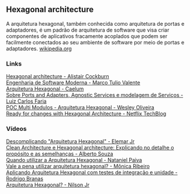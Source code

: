 ## Hexagonal architecture

A arquitetura hexagonal, também conhecida como arquitetura de portas e adaptadores, é um padrão de arquitetura de software que visa criar componentes de aplicativos fracamente acoplados que podem ser facilmente conectados ao seu ambiente de software por meio de portas e adaptadores. [wikipedia.org](https://en.wikipedia.org/wiki/Hexagonal_architecture_(software))

### Links
[Hexagonal architecture - Alistair Cockburn](https://alistair.cockburn.us/hexagonal-architecture/)\
[Engenharia de Software Moderna - Marco Tulio Valente](https://engsoftmoderna.info/artigos/arquitetura-hexagonal.html)\
[Arquitetura Hexagonal - Caelum](https://github.com/caelum/apostila-oo-avancado-em-java/blob/master/13-arquitetura-hexagonal.md)\
[Sobre Ports and Adapters, Agnostic Services e modelagem de Serviços - Luiz Carlos Faria](https://gago.io/blog/sobre-ports-and-adapters-agnostic-services-e-modelagem-de-servicos/)\
[POC Multi Modulos - Arquitetura Hexagonal - Wesley Oliveira](https://github.com/wesleyosantos91/poc-multi-module-arch-hexagonal-springboot)\
[Ready for changes with Hexagonal Architecture - Netflix TechBlog](https://netflixtechblog.com/ready-for-changes-with-hexagonal-architecture-b315ec967749)

### Vídeos
[Descomplicando "Arquitetura Hexagonal" - Elemar Jr](https://www.youtube.com/watch?v=V7JnDDQY1m0)\
[Clean Architecture e Hexagonal architecture: Explicando no detalhe o propósito e as semelhanças - Alberto Souza](https://www.youtube.com/watch?v=_OIoAYFmbx8)\
[Quando utilizar a Arquitetura Hexagonal - Nataniel Paiva](https://www.youtube.com/watch?v=opH8tomzw60)\
[Vale a pena utilizar arquitetura hexagonal? - Mônica Ribeiro](https://www.youtube.com/watch?v=59ecdfC31Nk)\
[Aplicando Arquitetura Hexagonal com testes de integração e unidade - Rodrigo Branas](https://www.youtube.com/watch?v=DWsxTJpxaOo)\
[Arquitetura Hexagonal? - Nilson Jr](https://www.youtube.com/watch?v=veddUMcWZiM)
